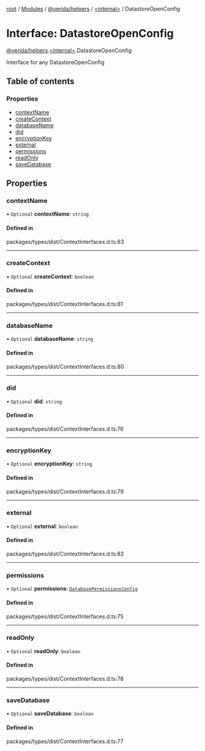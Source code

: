 [root](../README.md) / [Modules](../modules.md) / [@verida/helpers](../modules/verida_helpers.md) / [<internal\>](../modules/verida_helpers._internal_.md) / DatastoreOpenConfig

# Interface: DatastoreOpenConfig

[@verida/helpers](../modules/verida_helpers.md).[<internal\>](../modules/verida_helpers._internal_.md).DatastoreOpenConfig

Interface for any DatastoreOpenConfig

## Table of contents

### Properties

- [contextName](verida_helpers._internal_.DatastoreOpenConfig.md#contextname)
- [createContext](verida_helpers._internal_.DatastoreOpenConfig.md#createcontext)
- [databaseName](verida_helpers._internal_.DatastoreOpenConfig.md#databasename)
- [did](verida_helpers._internal_.DatastoreOpenConfig.md#did)
- [encryptionKey](verida_helpers._internal_.DatastoreOpenConfig.md#encryptionkey)
- [external](verida_helpers._internal_.DatastoreOpenConfig.md#external)
- [permissions](verida_helpers._internal_.DatastoreOpenConfig.md#permissions)
- [readOnly](verida_helpers._internal_.DatastoreOpenConfig.md#readonly)
- [saveDatabase](verida_helpers._internal_.DatastoreOpenConfig.md#savedatabase)

## Properties

### contextName

• `Optional` **contextName**: `string`

#### Defined in

packages/types/dist/ContextInterfaces.d.ts:83

___

### createContext

• `Optional` **createContext**: `boolean`

#### Defined in

packages/types/dist/ContextInterfaces.d.ts:81

___

### databaseName

• `Optional` **databaseName**: `string`

#### Defined in

packages/types/dist/ContextInterfaces.d.ts:80

___

### did

• `Optional` **did**: `string`

#### Defined in

packages/types/dist/ContextInterfaces.d.ts:76

___

### encryptionKey

• `Optional` **encryptionKey**: `string`

#### Defined in

packages/types/dist/ContextInterfaces.d.ts:79

___

### external

• `Optional` **external**: `boolean`

#### Defined in

packages/types/dist/ContextInterfaces.d.ts:82

___

### permissions

• `Optional` **permissions**: [`DatabasePermissionsConfig`](verida_helpers._internal_.DatabasePermissionsConfig.md)

#### Defined in

packages/types/dist/ContextInterfaces.d.ts:75

___

### readOnly

• `Optional` **readOnly**: `boolean`

#### Defined in

packages/types/dist/ContextInterfaces.d.ts:78

___

### saveDatabase

• `Optional` **saveDatabase**: `boolean`

#### Defined in

packages/types/dist/ContextInterfaces.d.ts:77

